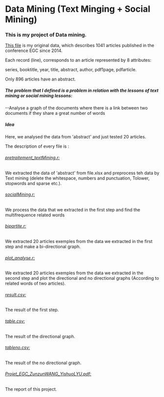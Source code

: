 <h1>Data Mining (Text Minging + Social Mining)</h1>
<h3>This is my project of Data mining.</h3>
<p><a href="https://github.com/yishuo/Text_Social_Mining/blob/master/Cas2015_16.xlsx">This file<a> is my original data, which describes 1041 articles published in the conference EGC since 2014.</p>
<p>Each record (line), corresponds to an article represented by 8 attributes:</p>
<p>series, booktitle, year, title, abstract, author, pdf1page, pdfarticle.<p>
<p>Only 896 articles have an abstract.<p>

<h5>The problem that I defined is a problem in relation with the lessons of text mining or social mining lessons:</h5>
<p>--Analyse a graph of the documents where there is a link between two documents if they share a great number of words</p>

<p><h5>Idea</h5>Here, we analysed the data from 'abstract' and just tested 20 articles.</p>

<p>The description of every file is :</p>
<p><h6><a href="https://github.com/yishuo/Text_Social_Mining/blob/master/pretraitement_textMining.r">pretraitement_textMining.r:</a></h6>We extracted the data of 'abstract' from file.xlsx and preprocess teh data by Text mining (delete the whitespace, numbers and punctuation, Tolower,  stopwords and sparse etc.).</p>
<p><h6><a href="https://github.com/yishuo/Text_Social_Mining/blob/master/socialMining.r">socialMining.r:</a></h6>
We process the data that we extracted in the first step and find the multifrequence related words </p>
<p><h6><a href="https://github.com/yishuo/Text_Social_Mining/blob/master/bipartite.r">bipartite.r:</a></h6>
We extracted 20 articles exemples from the data we extracted in the first step and make a bi-directional graph.</p>
<p><h6><a href="https://github.com/yishuo/Text_Social_Mining/blob/master/plot_analyse.r">plot_analyse.r:</a></h6>
We extracted 20 articles exemples from the data we extracted in the second step and plot the directional and no directional graphs (According to related words of two articles). </p>
<p><h6><a href="https://github.com/yishuo/Text_Social_Mining/blob/master/result.csv">result.csv:</a></h6>The result of the first step.</p>
<p><h6><a href="https://github.com/yishuo/Text_Social_Mining/blob/master/table.csv">table.csv:</a></h6>The result of the directional graph.</p>
<p><h6><a href="https://github.com/yishuo/Text_Social_Mining/blob/master/tableno.csv">tableno.csv:</a></h6>The result of the no directional graph.</p>
<p><h6><a href="https://github.com/yishuo/Text_Social_Mining/blob/master/Projet_EGC_ZunzunWANG_YishuoLYU.pdf">Projet_EGC_ZunzunWANG_YishuoLYU.pdf:</a></h6>The report of this project.</p>

